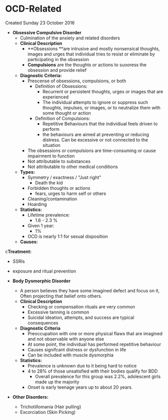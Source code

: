 # OCD-Related
Created Sunday 23 October 2016


* **Obsessive Compulsive Disorder**
	* Culmination of the anxiety and related disorders
	* **Clinical Description**
		* **Obsessions **are intrusive and mostly nonsensical thoughts, images and urges that individual tries to resist or eliminate by participating in the obsession
		* **Compulsions** are the thoughts or actions to suooress the obsession and provide relief
	* **Diagnostic Criteria:**
		* Prescense of obsessions, compulsions, or both
			* Definition of Obsessions:
				* Recurrent or persistent thoughts, urges or images that are experienced
				* The individual attempts to ignore or suppress such thoughts, impulses, or images, or to neutralize them with some thought or action
			* Definition of Compulsions:
				* Repetitive Behaviours that the individiual feels driven to perform
				* the behaviours are aimed at preventing or reducing distress. Can be excessive or not connected to the situation
		* The obsessions or compulsions are time-consuming or cause impairment to function
		* Not attributable to substances
		* Not attributable to other medical conditions
	* **Types:**
		* Symmetry / exactness / "Just right"
			* Death the kid
		* Forbidden thoughts or actions
			* fears, urges to harm self or others
		* Cleaning/contamination
		* Hoarding
	* **Statistics:**
		* Lifetime prevalence:
			* 1.6 - 2.3 %
		* Given 1 year: 
			* 1%
		* OCD is nearly 1:1 for sexual disposition
	* **Causes:**

 c**Treatment:**

* SSRIs
* exposure and ritual prevention


* **Body Dysmorphic Disorder**
	* A person believes they have some imagined defect and focus on it, Often projecting that belief onto others.
	* **Clinical Description**
		* Checking or compensation rituals are very common
		* Excessive tanning is common
		* Suicidal ideation, attempts, and success are typical consequences
	* **Diagnostic Criteria**
		* Preoccupation with one or more physical flaws that are imagined and not observable with anyone else
		* At some point, the individual has performed repetitive behaviour
		* Causes signifcant distress or dysfunction in life
		* Can be included with muscle dysmorphia
	* **Statistics:**
		* Prevalence is unknown due to it being hard to notice
		* 4 to 28% of those unsatisfied with their bodies qualify for BDD
			* Overall prevalence for this group was 2.2%, adolescent girls made up the majority
		* Onset is early teenage years up to about 20 years.
* **Other Disorders:**
	* Trichotillomania (Hair pulling)
	* Excorciation (Skin Picking)


